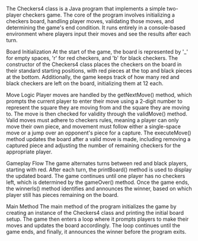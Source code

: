 The Checkers4 class is a Java program that implements a simple two-player checkers game. The core of the program involves initializing a checkers board, handling player moves, validating those moves, and determining the game's end condition. 
It runs entirely in a console-based environment where players input their moves and see the results after each turn.

Board Initialization
At the start of the game, the board is represented by '_' for empty spaces, 'r' for red checkers, and 'b' for black checkers. The constructor of the Checkers4 class places the 
checkers on the board in their standard starting positions, with red pieces at the top and black pieces at the bottom. Additionally, the game keeps track of how many red and black checkers are left on the board, initializing them at 12 each.

Move Logic
Player moves are handled by the getNextMove() method, which prompts the current player to enter their move using a 2-digit number to represent the square they are moving from and the square they are moving to. The move is then checked for 
validity through the validMove() method. Valid moves must adhere to checkers rules, meaning a player can only move their own piece, and movement must follow either a single-space move or a jump over an opponent's piece for a capture. The 
executeMove() method updates the board after a valid move is made, including removing a captured piece and adjusting the number of remaining checkers for the appropriate player.

Gameplay Flow
The game alternates turns between red and black players, starting with red. After each turn, the printBoard() method is used to display the updated board. The game continues until one player has no checkers left, which is determined by the 
gameOver() method. Once the game ends, the winnerIs() method identifies and announces the winner, based on which player still has pieces remaining on the board.

Main Method
The main method of the program initializes the game by creating an instance of the Checkers4 class and printing the initial board setup. The game then enters a loop where it prompts players to make their moves and updates the board accordingly. 
The loop continues until the game ends, and finally, it announces the winner before the program exits.

